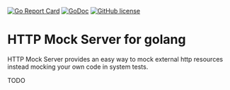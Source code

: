 [![Go Report Card](https://goreportcard.com/badge/github.com/ybbus/httpmockserver)](https://goreportcard.com/report/github.com/ybbus/httpmockserver)
[![GoDoc](https://godoc.org/github.com/ybbus/httpmockserver?status.svg)](https://godoc.org/github.com/ybbus/httpmockserver)
[![GitHub license](https://img.shields.io/github/license/mashape/apistatus.svg)]()

# HTTP Mock Server for golang
HTTP Mock Server provides an easy way to mock external http resources instead mocking your own code in system tests.

TODO

